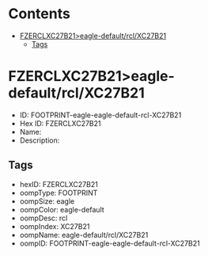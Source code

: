 



Contents
========

* [FZERCLXC27B21>eagle-default/rcl/XC27B21](#fzerclxc27b21eagle-defaultrclxc27b21)
	* [Tags](#tags)

# FZERCLXC27B21>eagle-default/rcl/XC27B21

- ID: FOOTPRINT-eagle-eagle-default-rcl-XC27B21
- Hex ID: FZERCLXC27B21
- Name: 
- Description: 

## Tags

- hexID: FZERCLXC27B21
- oompType: FOOTPRINT
- oompSize: eagle
- oompColor: eagle-default
- oompDesc: rcl
- oompIndex: XC27B21
- oompName: eagle-default/rcl/XC27B21
- oompID: FOOTPRINT-eagle-eagle-default-rcl-XC27B21
